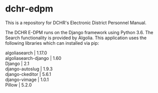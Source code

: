 # dchr-edpm
This is a repository for DCHR's Electronic District Personnel Manual.

The DCHR E-DPM runs on the Django framework using Python 3.6. The Search functionality is provided by Algolia. 
This application uses the following libraries which can installed via pip:

algoliasearch         | 1.17.0 <br />
algoliasearch-django  | 1.60 <br />
Django                | 2.1 <br />
django-autoslug       | 1.9.3 <br />
django-ckeditor       | 5.6.1 <br />
django-vimage         | 1.0.1 <br />
Pillow                | 5.2.0 <br />

